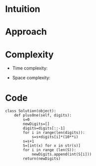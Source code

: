 # Intuition
<!-- Describe your first thoughts on how to solve this problem. -->

# Approach
<!-- Describe your approach to solving the problem. -->

# Complexity
- Time complexity:
<!-- Add your time complexity here, e.g. $$O(n)$$ -->

- Space complexity:
<!-- Add your space complexity here, e.g. $$O(n)$$ -->

# Code
```
class Solution(object):
    def plusOne(self, digits):
        s=0
        newDigits=[]
        digits=digits[::-1]
        for i in range(len(digits)):
            s=s+digits[i]*(10**i)
        s=s+1
        S=[int(x) for x in str(s)]
        for i in range (len(S)):
            newDigits.append(int(S[i]))
        return(newDigits)
        

                
```